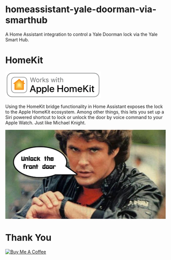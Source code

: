 # homeassistant-yale-doorman-via-smarthub
A Home Assistant integration to control a Yale Doorman lock via the Yale Smart Hub.

# HomeKit
<img style="width:300px;" src="web/images/homekit.png" alt="Works with Apple Homekit" />

Using the HomeKit bridge functionality in Home Assistant exposes the lock to the Apple HomeKit ecosystem.
Among other things, this lets you set up a Siri powered shortcut to lock or unlock the door by voice command to your Apple Watch. Just like Michael Knight.

<img style="width:640px;" src="web/images/michaelknightopen.jpg" alt="Michael Knight saying 'Open the front door' to his smartwatch" />

# Thank You
<a href="https://www.buymeacoffee.com/jockesyk" target="_blank"><img src="https://www.buymeacoffee.com/assets/img/custom_images/black_img.png" alt="Buy Me A Coffee" style="height: auto !important;width: auto !important;" ></a><br>